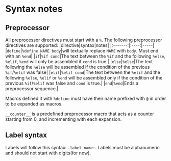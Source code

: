 # Syntax notes

## Preprocessor

All preprocessor directives must start with a `%`. The following preprocessor directives are supported:
|directive|syntax|notes|
|:-------:|:----:|-----|
|`define`|`%define NAME body`|will textually replace `NAME` with `body`. Must end with an `%end`|
|`if`|`%if cond`|The text between the `%if` and the following `%else`, `%elif`, `%end` will only be assembled if `cond` is true.|
|`else`|`%else`|The text following the `%else` will be assembled if the condition of the previous `%if`/`%elif` was false|
|`elif`|`%elif cond`|The text between the `%elif` and the following `%else`, `%elif` or `%end` will be assembled only if the condition of the previous `%if`/`%elif` was false and `cond` is true.|
|`end`|`%end`|Ends a preprocessor sequence.|

Macros defined it with `%define` must have their name prefixed with `@` in order to be expanded as macros.

`__counter__` is a predefined preprocessor macro that acts as a counter starting from 0, and incrementing with each expansion.

## Label syntax

Labels will follow this syntax: `.label_name:`. Labels must be alphanumeric and should not start with digits(for now).
